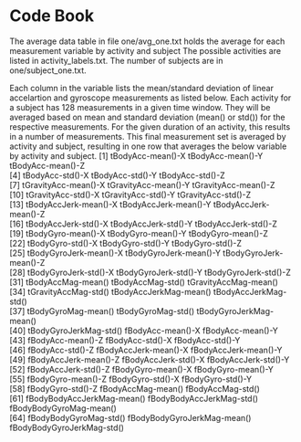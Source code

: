 Code Book
=========

The average data table in file one/avg_one.txt holds the average for each measurement variable by activity and subject
The possible activities are listed in activity_labels.txt. The number of subjects are in one/subject_one.txt.

Each column in the variable lists the mean/standard deviation of linear accelartion and gyroscope measurements as listed below.
Each activity for a subject has 128 measurements in a given time window. They will be averaged based on mean and standard
deviation (mean() or std()) for the respective measurements.
For the given duration of an activity, this results in a number of measurements. This final measurement set is averaged by
activity and subject, resulting in one row that averages the below variable by activity and subject.
 [1] tBodyAcc-mean()-X           tBodyAcc-mean()-Y           tBodyAcc-mean()-Z          
 [4] tBodyAcc-std()-X            tBodyAcc-std()-Y            tBodyAcc-std()-Z           
 [7] tGravityAcc-mean()-X        tGravityAcc-mean()-Y        tGravityAcc-mean()-Z       
[10] tGravityAcc-std()-X         tGravityAcc-std()-Y         tGravityAcc-std()-Z        
[13] tBodyAccJerk-mean()-X       tBodyAccJerk-mean()-Y       tBodyAccJerk-mean()-Z      
[16] tBodyAccJerk-std()-X        tBodyAccJerk-std()-Y        tBodyAccJerk-std()-Z       
[19] tBodyGyro-mean()-X          tBodyGyro-mean()-Y          tBodyGyro-mean()-Z         
[22] tBodyGyro-std()-X           tBodyGyro-std()-Y           tBodyGyro-std()-Z          
[25] tBodyGyroJerk-mean()-X      tBodyGyroJerk-mean()-Y      tBodyGyroJerk-mean()-Z     
[28] tBodyGyroJerk-std()-X       tBodyGyroJerk-std()-Y       tBodyGyroJerk-std()-Z      
[31] tBodyAccMag-mean()          tBodyAccMag-std()           tGravityAccMag-mean()      
[34] tGravityAccMag-std()        tBodyAccJerkMag-mean()      tBodyAccJerkMag-std()      
[37] tBodyGyroMag-mean()         tBodyGyroMag-std()          tBodyGyroJerkMag-mean()    
[40] tBodyGyroJerkMag-std()      fBodyAcc-mean()-X           fBodyAcc-mean()-Y          
[43] fBodyAcc-mean()-Z           fBodyAcc-std()-X            fBodyAcc-std()-Y           
[46] fBodyAcc-std()-Z            fBodyAccJerk-mean()-X       fBodyAccJerk-mean()-Y      
[49] fBodyAccJerk-mean()-Z       fBodyAccJerk-std()-X        fBodyAccJerk-std()-Y       
[52] fBodyAccJerk-std()-Z        fBodyGyro-mean()-X          fBodyGyro-mean()-Y         
[55] fBodyGyro-mean()-Z          fBodyGyro-std()-X           fBodyGyro-std()-Y          
[58] fBodyGyro-std()-Z           fBodyAccMag-mean()          fBodyAccMag-std()          
[61] fBodyBodyAccJerkMag-mean()  fBodyBodyAccJerkMag-std()   fBodyBodyGyroMag-mean()    
[64] fBodyBodyGyroMag-std()      fBodyBodyGyroJerkMag-mean() fBodyBodyGyroJerkMag-std() 
